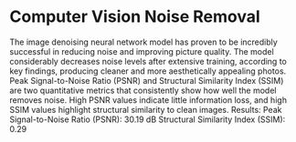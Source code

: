 # Computer Vision Noise Removal

The image denoising neural network model has proven to be incredibly successful in reducing noise and improving picture quality. The model considerably decreases noise levels after extensive training, according to key findings, producing cleaner and more aesthetically appealing photos. Peak Signal-to-Noise Ratio (PSNR) and Structural Similarity Index (SSIM) are two quantitative metrics that consistently show how well the model removes noise. High PSNR values indicate little information loss, and high SSIM values highlight structural similarity to clean images.
Results:
Peak Signal-to-Noise Ratio (PSNR): 30.19 dB
Structural Similarity Index (SSIM): 0.29

